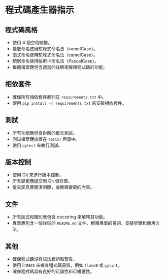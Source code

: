 # 程式碼產生器指示

## 程式碼風格
- 使用 4 個空格縮排。
- 變數命名使用駝峰式命名法（camelCase）。
- 函式命名使用駝峰式命名法（camelCase）。
- 類別命名使用帕斯卡命名法（PascalCase）。
- 每個檔案應包含適當的註解來解釋程式碼的功能。

## 相依套件
- 確保所有相依套件都列在 `requirements.txt` 中。
- 使用 `pip install -r requirements.txt` 來安裝相依套件。

## 測試
- 所有功能應包含對應的單元測試。
- 測試檔案應放置在 `tests/` 目錄中。
- 使用 `pytest` 來執行測試。

## 版本控制
- 使用 Git 來進行版本控制。
- 所有變更應提交到 Git 儲存庫。
- 提交訊息應簡潔明瞭，並解釋變更的內容。

## 文件
- 所有函式和類別應包含 docstring 來解釋其功能。
- 專案應包含一個詳細的 `README.md` 文件，解釋專案的目的、安裝步驟和使用方法。

## 其他
- 確保程式碼沒有語法錯誤和警告。
- 使用 linters 來檢查程式碼品質，例如 `flake8` 或 `pylint`。
- 確保程式碼具有良好的可讀性和可維護性。